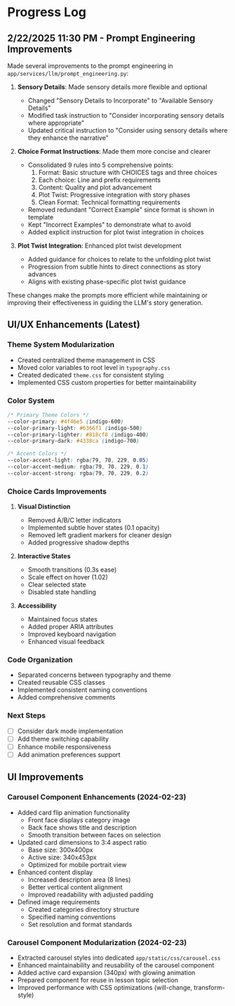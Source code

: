# Progress Log

## 2/22/2025 11:30 PM - Prompt Engineering Improvements

Made several improvements to the prompt engineering in `app/services/llm/prompt_engineering.py`:

1. **Sensory Details**: Made sensory details more flexible and optional
   - Changed "Sensory Details to Incorporate" to "Available Sensory Details"
   - Modified task instruction to "Consider incorporating sensory details where appropriate"
   - Updated critical instruction to "Consider using sensory details where they enhance the narrative"

2. **Choice Format Instructions**: Made them more concise and clearer
   - Consolidated 9 rules into 5 comprehensive points:
     1. Format: Basic structure with CHOICES tags and three choices
     2. Each choice: Line and prefix requirements
     3. Content: Quality and plot advancement
     4. Plot Twist: Progressive integration with story phases
     5. Clean Format: Technical formatting requirements
   - Removed redundant "Correct Example" since format is shown in template
   - Kept "Incorrect Examples" to demonstrate what to avoid
   - Added explicit instruction for plot twist integration in choices

3. **Plot Twist Integration**: Enhanced plot twist development
   - Added guidance for choices to relate to the unfolding plot twist
   - Progression from subtle hints to direct connections as story advances
   - Aligns with existing phase-specific plot twist guidance

These changes make the prompts more efficient while maintaining or improving their effectiveness in guiding the LLM's story generation.

## UI/UX Enhancements (Latest)

### Theme System Modularization
- Created centralized theme management in CSS
- Moved color variables to root level in `typography.css`
- Created dedicated `theme.css` for consistent styling
- Implemented CSS custom properties for better maintainability

### Color System
```css
/* Primary Theme Colors */
--color-primary: #4f46e5 (indigo-600)
--color-primary-light: #6366f1 (indigo-500)
--color-primary-lighter: #818cf8 (indigo-400)
--color-primary-dark: #4338ca (indigo-700)

/* Accent Colors */
--color-accent-light: rgba(79, 70, 229, 0.05)
--color-accent-medium: rgba(79, 70, 229, 0.1)
--color-accent-strong: rgba(79, 70, 229, 0.2)
```

### Choice Cards Improvements
1. **Visual Distinction**
   - Removed A/B/C letter indicators
   - Implemented subtle hover states (0.1 opacity)
   - Removed left gradient markers for cleaner design
   - Added progressive shadow depths

2. **Interactive States**
   - Smooth transitions (0.3s ease)
   - Scale effect on hover (1.02)
   - Clear selected state
   - Disabled state handling

3. **Accessibility**
   - Maintained focus states
   - Added proper ARIA attributes
   - Improved keyboard navigation
   - Enhanced visual feedback

### Code Organization
- Separated concerns between typography and theme
- Created reusable CSS classes
- Implemented consistent naming conventions
- Added comprehensive comments

### Next Steps
- [ ] Consider dark mode implementation
- [ ] Add theme switching capability
- [ ] Enhance mobile responsiveness
- [ ] Add animation preferences support

## UI Improvements

### Carousel Component Enhancements (2024-02-23)
- Added card flip animation functionality
  * Front face displays category image
  * Back face shows title and description
  * Smooth transition between faces on selection
- Updated card dimensions to 3:4 aspect ratio
  * Base size: 300x400px
  * Active size: 340x453px
  * Optimized for mobile portrait view
- Enhanced content display
  * Increased description area (8 lines)
  * Better vertical content alignment
  * Improved readability with adjusted padding
- Defined image requirements
  * Created categories directory structure
  * Specified naming conventions
  * Set resolution and format standards

### Carousel Component Modularization (2024-02-23)
- Extracted carousel styles into dedicated `app/static/css/carousel.css`
- Enhanced maintainability and reusability of the carousel component
- Added active card expansion (340px) with glowing animation
- Prepared component for reuse in lesson topic selection
- Improved performance with CSS optimizations (will-change, transform-style)
